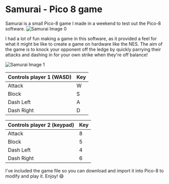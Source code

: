 # Samurai - Pico 8 game

 Samurai is a small Pico-8 game I made in a weekend to test out the Pico-8 software. 
![Samurai Image 0](https://github.com/JamieHyland1/Samurai/assets/15105021/94f96993-c6b9-4674-bd57-fec08b0feb5b)

I had a lot of fun making a game in this software, as it provided a feel for what it might be like to create a game on hardware like the NES. The aim of the game is to knock your opponent off the ledge by quickly parrying their attacks and dashing in for your own strike when they're off balance!


![Samurai Image 1](https://github.com/JamieHyland1/Samurai/assets/15105021/67a34866-ffdb-4fe6-91c4-a8a4572cb8f1)

| Controls player 1   (WASD)      | Key     |
|----------------|---------|
| Attack         | W       |
| Block          | S       |
| Dash Left      | A       |
| Dash Right     | D       |

| Controls player 2    (keypad)     | Key     |
|----------------|---------|
| Attack         | 8        |
| Block          | 5      |
| Dash Left      | 4       |
| Dash Right     | 6       |



I've included the game file so you can download and import it into Pico-8 to modify and play it. Enjoy! :smile:
